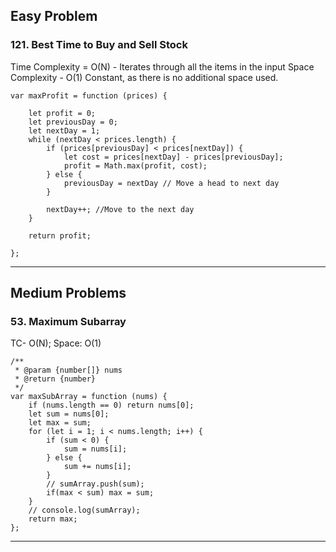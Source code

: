 
## Easy Problem

### 121. Best Time to Buy and Sell Stock
Time Complexity = O(N) - Iterates through all the items in the input
Space Complexity - O(1) Constant, as there is no additional space used.

```
var maxProfit = function (prices) {

    let profit = 0;
    let previousDay = 0;
    let nextDay = 1;
    while (nextDay < prices.length) {
        if (prices[previousDay] < prices[nextDay]) {
            let cost = prices[nextDay] - prices[previousDay];
            profit = Math.max(profit, cost);
        } else {
            previousDay = nextDay // Move a head to next day 
        }

        nextDay++; //Move to the next day
    }

    return profit;

};
```

***










## Medium Problems

### 53. Maximum Subarray

TC- O(N);
Space: O(1)

```
/**
 * @param {number[]} nums
 * @return {number}
 */
var maxSubArray = function (nums) {
    if (nums.length == 0) return nums[0];
    let sum = nums[0];
    let max = sum;
    for (let i = 1; i < nums.length; i++) {
        if (sum < 0) {
            sum = nums[i];
        } else {
            sum += nums[i];
        }
        // sumArray.push(sum);
        if(max < sum) max = sum;
    }
    // console.log(sumArray);
    return max;
};
```

*** 
